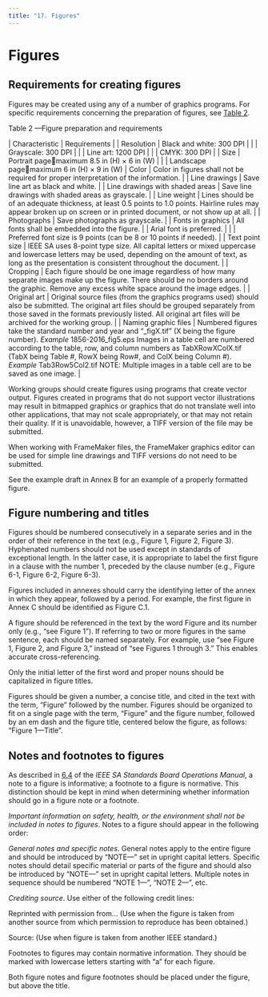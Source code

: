 ```yaml
---
title: "17. Figures"
---
```


# Figures

## Requirements for creating figures

Figures may be created using any of a number of graphics programs. For specific requirements concerning the preparation of figures, see [Table 2]().

Table 2 —Figure preparation and requirements

| Characteristic |  Requirements |
| Resolution | Black and white: 300 DPI |
|            | Grayscale: 300 DPI |
|            | Line art: 1200 DPI |
|            | CMYK: 300 DPI | 
| Size       | Portrait pagemaximum 8.5 in (H) × 6 in (W) |
|            | Landscape pagemaximum 6 in (H) × 9 in (W)
| Color      | Color in figures shall not be required for proper interpretation of the information. |
| Line drawings | Save line art as black and white. |
| Line drawings with shaded areas | Save line drawings with shaded areas as grayscale. | 
| Line weight | Lines should be of an adequate thickness, at least 0.5 points to 1.0 points. Hairline rules may appear broken up on screen or in printed document, or not show up at all. |
| Photographs | Save photographs as grayscale. |
| Fonts in graphics | All fonts shall be embedded into the figure.
|                   | Arial font is preferred. |
|                   | Preferred font size is 9 points (can be 8 or 10 points if needed). |
| Text point size | IEEE SA uses 8-point type size. All capital letters or mixed uppercase and lowercase letters may be used, depending on the amount of text, as long as the presentation is consistent throughout the document. |
| Cropping | Each figure should be one image regardless of how many separate images make up the figure.
There should be no borders around the graphic.
Remove any excess white space around the image edges. |
| Original art | Original source files (from the graphics programs used) should also be submitted. The original art files should be grouped separately from those saved in the formats previously listed. All original art files will be archived for the working group. |
| Naming graphic files | Numbered figures take the standard number and year and “_figX.tif” (X being the figure number).
*Example* 1856-2016_fig5.eps
Images in a table cell are numbered according to the table, row, and column numbers as TabXRowXColX.tif (TabX being Table #, RowX being Row#, and ColX being Column #).
*Example* Tab3Row5Col2.tif
NOTE: Multiple images in a table cell are to be saved as one image. |

Working groups should create figures using programs that create vector output. Figures created in programs that do not support vector illustrations may result in bitmapped graphics or graphics that do not translate well into other applications, that may not scale appropriately, or that may not retain their quality. If it is unavoidable, however, a TIFF version of the file may be submitted.

When working with FrameMaker files, the FrameMaker graphics editor can be used for simple line drawings and TIFF versions do not need to be submitted.

See the example draft in Annex B for an example of a properly formatted figure.

## Figure numbering and titles

Figures should be numbered consecutively in a separate series and in the order of their reference in the text (e.g., Figure 1, Figure 2, Figure 3). Hyphenated numbers should not be used except in standards of exceptional length. In the latter case, it is appropriate to label the first figure in a clause with the number 1, preceded by the clause number (e.g., Figure 6-1, Figure 6-2, Figure 6-3).

Figures included in annexes should carry the identifying letter of the annex in which they appear, followed by a period. For example, the first figure in Annex C should be identified as Figure C.1.

A figure should be referenced in the text by the word Figure and its number only (e.g., “see Figure 1”). If referring to two or more figures in the same sentence, each should be named separately. For example, use “see Figure 1, Figure 2, and Figure 3,” instead of “see Figures 1 through 3.” This enables accurate cross-referencing.

Only the initial letter of the first word and proper nouns should be capitalized in figure titles.

Figures should be given a number, a concise title, and cited in the text with the term, “Figure” followed by the number. Figures should be organized to fit on a single page with the term, “Figure” and the figure number, followed by an em dash and the figure title, centered below the figure, as follows: “Figure 1—Title”.

## Notes and footnotes to figures

As described in [6.4](http://standards.ieee.org/develop/policies/opman/sect6.html) of the *IEEE SA Standards Board Operations Manual*, a note to a figure is informative; a footnote to a figure is normative. This distinction should be kept in mind when determining whether information should go in a figure note or a footnote.

*Important information on safety, health, or the environment shall not be included in notes to figures*. Notes to a figure should appear in the following order:

  *General notes and specific notes*. General notes apply to the entire figure and should be introduced by “NOTE—” set in upright capital letters. Specific notes should detail specific material or parts of the figure and should also be introduced by “NOTE—” set in upright capital letters. Multiple notes in sequence should be numbered “NOTE 1—”, “NOTE 2—”, etc.

  *Crediting source*. Use either of the following credit lines:

  Reprinted with permission from... (Use when the figure is taken from another source from which permission to reproduce has been obtained.)

  Source: (Use when figure is taken from another IEEE standard.)

Footnotes to figures may contain normative information. They should be marked with lowercase letters starting with “a” for each figure.

Both figure notes and figure footnotes should be placed under the figure, but above the title.

